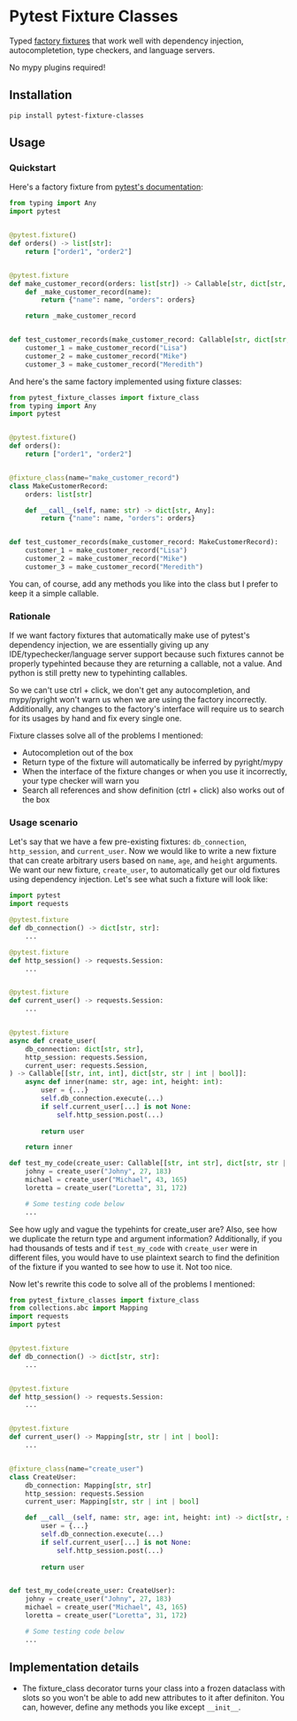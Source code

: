 # Pytest Fixture Classes

Typed [factory fixtures](https://docs.pytest.org/en/6.2.x/fixture.html#factories-as-fixtures) that work well with dependency injection, autocompletetion, type checkers, and language servers.

No mypy plugins required!

## Installation

`pip install pytest-fixture-classes`

## Usage

### Quickstart

Here's a factory fixture from [pytest's documentation](https://docs.pytest.org/en/6.2.x/fixture.html#factories-as-fixtures):

```python
from typing import Any
import pytest


@pytest.fixture()
def orders() -> list[str]:
    return ["order1", "order2"]


@pytest.fixture
def make_customer_record(orders: list[str]) -> Callable[str, dict[str, Any]]:
    def _make_customer_record(name):
        return {"name": name, "orders": orders}

    return _make_customer_record


def test_customer_records(make_customer_record: Callable[str, dict[str, Any]]):
    customer_1 = make_customer_record("Lisa")
    customer_2 = make_customer_record("Mike")
    customer_3 = make_customer_record("Meredith")
```

And here's the same factory implemented using fixture classes:

```python
from pytest_fixture_classes import fixture_class
from typing import Any
import pytest


@pytest.fixture()
def orders():
    return ["order1", "order2"]


@fixture_class(name="make_customer_record")
class MakeCustomerRecord:
    orders: list[str]

    def __call__(self, name: str) -> dict[str, Any]:
        return {"name": name, "orders": orders}


def test_customer_records(make_customer_record: MakeCustomerRecord):
    customer_1 = make_customer_record("Lisa")
    customer_2 = make_customer_record("Mike")
    customer_3 = make_customer_record("Meredith")
```

You can, of course, add any methods you like into the class but I prefer to keep it a simple callable.

### Rationale

If we want factory fixtures that automatically make use of pytest's dependency injection, we are essentially giving up any IDE/typechecker/language server support because such fixtures cannot be properly typehinted because they are returning a callable, not a value. And python is still pretty new to typehinting callables.

So we can't use ctrl + click, we don't get any autocompletion, and mypy/pyright won't warn us when we are using the factory incorrectly. Additionally, any changes to the factory's interface will require us to search for its usages by hand and fix every single one.

Fixture classes solve all of the problems I mentioned:

* Autocompletion out of the box
* Return type of the fixture will automatically be inferred by pyright/mypy
* When the interface of the fixture changes or when you use it incorrectly, your type checker will warn you
* Search all references and show definition (ctrl + click) also works out of the box

### Usage scenario

Let's say that we have a few pre-existing fixtures: `db_connection`, `http_session`, and `current_user`. Now we would like to write a new fixture that can create arbitrary users based on `name`, `age`, and `height` arguments. We want our new fixture, `create_user`, to automatically get our old fixtures using dependency injection. Let's see what such a fixture will look like:

```python
import pytest
import requests

@pytest.fixture
def db_connection() -> dict[str, str]:
    ...

@pytest.fixture
def http_session() -> requests.Session:
    ...


@pytest.fixture
def current_user() -> requests.Session:
    ...


@pytest.fixture
async def create_user(
    db_connection: dict[str, str],
    http_session: requests.Session,
    current_user: requests.Session,
) -> Callable[[str, int, int], dict[str, str | int | bool]]:
    async def inner(name: str, age: int, height: int):
        user = {...}
        self.db_connection.execute(...)
        if self.current_user[...] is not None:
            self.http_session.post(...)
        
        return user

    return inner

def test_my_code(create_user: Callable[[str, int str], dict[str, str | int | bool]]):
    johny = create_user("Johny", 27, 183)
    michael = create_user("Michael", 43, 165)
    loretta = create_user("Loretta", 31, 172)

    # Some testing code below
    ...

```

See how ugly and vague the typehints for create_user are? Also, see how we duplicate the return type and argument information? Additionally, if you had thousands of tests and if `test_my_code` with `create_user` were in different files, you would have to use plaintext search to find the definition of the fixture if you wanted to see how to use it. Not too nice.

Now let's rewrite this code to solve all of the problems I mentioned:

```python
from pytest_fixture_classes import fixture_class
from collections.abc import Mapping
import requests
import pytest


@pytest.fixture
def db_connection() -> dict[str, str]:
    ...


@pytest.fixture
def http_session() -> requests.Session:
    ...


@pytest.fixture
def current_user() -> Mapping[str, str | int | bool]:
    ...


@fixture_class(name="create_user")
class CreateUser:
    db_connection: Mapping[str, str]
    http_session: requests.Session
    current_user: Mapping[str, str | int | bool]

    def __call__(self, name: str, age: int, height: int) -> dict[str, str | int | bool]:
        user = {...}
        self.db_connection.execute(...)
        if self.current_user[...] is not None:
            self.http_session.post(...)
        
        return user


def test_my_code(create_user: CreateUser):
    johny = create_user("Johny", 27, 183)
    michael = create_user("Michael", 43, 165)
    loretta = create_user("Loretta", 31, 172)

    # Some testing code below
    ...
```

## Implementation details

* The fixture_class decorator turns your class into a frozen dataclass with slots so you won't be able to add new attributes to it after definiton. You can, however, define any methods you like except `__init__`.
